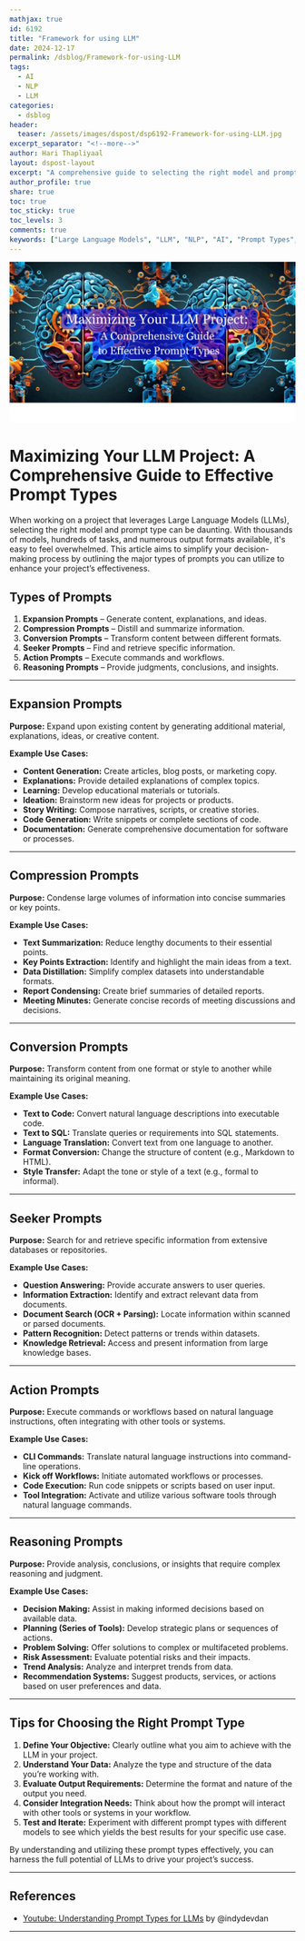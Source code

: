 ```yaml
---
mathjax: true
id: 6192
title: "Framework for using LLM"
date: 2024-12-17
permalink: /dsblog/Framework-for-using-LLM
tags:
  - AI
  - NLP
  - LLM
categories:
  - dsblog
header:
  teaser: /assets/images/dspost/dsp6192-Framework-for-using-LLM.jpg
excerpt_separator: "<!--more-->"
author: Hari Thapliyaal
layout: dspost-layout
excerpt: "A comprehensive guide to selecting the right model and prompt type for your LLM project."
author_profile: true
share: true
toc: true
toc_sticky: true
toc_levels: 3
comments: true
keywords: ["Large Language Models", "LLM", "NLP", "AI", "Prompt Types", "Prompt Engineering", "LLM Project"]
---
```


![Framework for using LLM](/assets/images/dspost/dsp6192-Framework-for-using-LLM.jpg)

# Maximizing Your LLM Project: A Comprehensive Guide to Effective Prompt Types

When working on a project that leverages Large Language Models (LLMs), selecting the right model and prompt type can be daunting. With thousands of models, hundreds of tasks, and numerous output formats available, it's easy to feel overwhelmed. This article aims to simplify your decision-making process by outlining the major types of prompts you can utilize to enhance your project’s effectiveness.

## Types of Prompts

1. **Expansion Prompts** – Generate content, explanations, and ideas.
2. **Compression Prompts** – Distill and summarize information.
3. **Conversion Prompts** – Transform content between different formats.
4. **Seeker Prompts** – Find and retrieve specific information.
5. **Action Prompts** – Execute commands and workflows.
6. **Reasoning Prompts** – Provide judgments, conclusions, and insights.

---

## Expansion Prompts

**Purpose:** Expand upon existing content by generating additional material, explanations, ideas, or creative content.

**Example Use Cases:**

- **Content Generation:** Create articles, blog posts, or marketing copy.
- **Explanations:** Provide detailed explanations of complex topics.
- **Learning:** Develop educational materials or tutorials.
- **Ideation:** Brainstorm new ideas for projects or products.
- **Story Writing:** Compose narratives, scripts, or creative stories.
- **Code Generation:** Write snippets or complete sections of code.
- **Documentation:** Generate comprehensive documentation for software or processes.

---

## Compression Prompts

**Purpose:** Condense large volumes of information into concise summaries or key points.

**Example Use Cases:**

- **Text Summarization:** Reduce lengthy documents to their essential points.
- **Key Points Extraction:** Identify and highlight the main ideas from a text.
- **Data Distillation:** Simplify complex datasets into understandable formats.
- **Report Condensing:** Create brief summaries of detailed reports.
- **Meeting Minutes:** Generate concise records of meeting discussions and decisions.

---

## Conversion Prompts

**Purpose:** Transform content from one format or style to another while maintaining its original meaning.

**Example Use Cases:**

- **Text to Code:** Convert natural language descriptions into executable code.
- **Text to SQL:** Translate queries or requirements into SQL statements.
- **Language Translation:** Convert text from one language to another.
- **Format Conversion:** Change the structure of content (e.g., Markdown to HTML).
- **Style Transfer:** Adapt the tone or style of a text (e.g., formal to informal).

---

## Seeker Prompts

**Purpose:** Search for and retrieve specific information from extensive databases or repositories.

**Example Use Cases:**

- **Question Answering:** Provide accurate answers to user queries.
- **Information Extraction:** Identify and extract relevant data from documents.
- **Document Search (OCR + Parsing):** Locate information within scanned or parsed documents.
- **Pattern Recognition:** Detect patterns or trends within datasets.
- **Knowledge Retrieval:** Access and present information from large knowledge bases.

---

## Action Prompts

**Purpose:** Execute commands or workflows based on natural language instructions, often integrating with other tools or systems.

**Example Use Cases:**

- **CLI Commands:** Translate natural language instructions into command-line operations.
- **Kick off Workflows:** Initiate automated workflows or processes.
- **Code Execution:** Run code snippets or scripts based on user input.
- **Tool Integration:** Activate and utilize various software tools through natural language commands.

---

## Reasoning Prompts

**Purpose:** Provide analysis, conclusions, or insights that require complex reasoning and judgment.

**Example Use Cases:**

- **Decision Making:** Assist in making informed decisions based on available data.
- **Planning (Series of Tools):** Develop strategic plans or sequences of actions.
- **Problem Solving:** Offer solutions to complex or multifaceted problems.
- **Risk Assessment:** Evaluate potential risks and their impacts.
- **Trend Analysis:** Analyze and interpret trends from data.
- **Recommendation Systems:** Suggest products, services, or actions based on user preferences and data.


---

## Tips for Choosing the Right Prompt Type

1. **Define Your Objective:** Clearly outline what you aim to achieve with the LLM in your project.
2. **Understand Your Data:** Analyze the type and structure of the data you’re working with.
3. **Evaluate Output Requirements:** Determine the format and nature of the output you need.
4. **Consider Integration Needs:** Think about how the prompt will interact with other tools or systems in your workflow.
5. **Test and Iterate:** Experiment with different prompt types with different models to see which yields the best results for your specific use case.

By understanding and utilizing these prompt types effectively, you can harness the full potential of LLMs to drive your project’s success.

---
## References

- [Youtube: Understanding Prompt Types for LLMs](https://www.youtube.com/watch?v=pytSbBRoFw8) by @indydevdan

---

